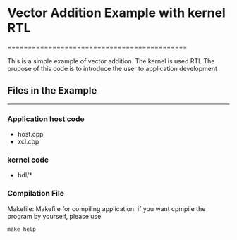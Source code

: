 # Vector Addition Example with kernel RTL
============================================

This is a simple example of vector addition. The kernel is used RTL
The prupose of this
 code is to introduce the user to application development

## Files in the Example
----------------------
### Application host code

- host.cpp
- xcl.cpp 

### kernel code
- hdl/*

### Compilation File
Makefile: Makefile for compiling  application.
if you want cpmpile the program by yourself, please use

	make help
